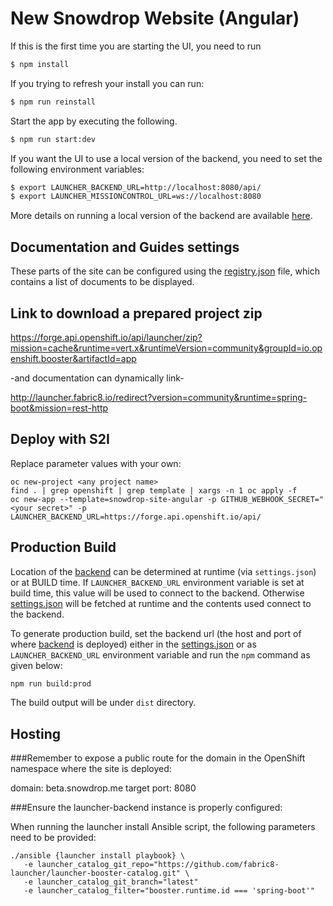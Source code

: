 New Snowdrop Website (Angular)
==============================

If this is the first time you are starting the UI, you need to run

```bash
$ npm install
```

If you trying to refresh your install you can run:

```bash
$ npm run reinstall
```

Start the app by executing the following.

```bash
$ npm run start:dev
```

If you want the UI to use a local version of the backend, you need to set the following environment variables:

```bash   
$ export LAUNCHER_BACKEND_URL=http://localhost:8080/api/
$ export LAUNCHER_MISSIONCONTROL_URL=ws://localhost:8080
```

More details on running a local version of the backend are available [here][2].

## Documentation and Guides settings

These parts of the site can be configured using the [registry.json][3] file, which contains a list of documents to be displayed.

## Link to download a prepared project zip

https://forge.api.openshift.io/api/launcher/zip?mission=cache&runtime=vert.x&runtimeVersion=community&groupId=io.openshift.booster&artifactId=app

-and documentation can dynamically link-

http://launcher.fabric8.io/redirect?version=community&runtime=spring-boot&mission=rest-http

## Deploy with S2I

Replace parameter values with your own:

```
oc new-project <any project name>
find . | grep openshift | grep template | xargs -n 1 oc apply -f
oc new-app --template=snowdrop-site-angular -p GITHUB_WEBHOOK_SECRET="<your secret>" -p LAUNCHER_BACKEND_URL=https://forge.api.openshift.io/api/
```

## Production Build

Location of the [backend][2] can be determined at runtime (via `settings.json`) or at BUILD time.
If `LAUNCHER_BACKEND_URL` environment variable is set at build time, this value will be used to connect to the backend.
Otherwise [settings.json][1] will be fetched at runtime and the contents used connect to the backend.

To generate production build, set the backend url (the host and port of where
[backend][2] is deployed) either in the [settings.json][1] or as `LAUNCHER_BACKEND_URL` environment variable
and run the `npm` command as given below:

```bash
npm run build:prod
```

The build output will be under `dist` directory.

[1]: https://github.com/snowdrop/snowdrop-site-angular/blob/master/src/assets/settings.json
[2]: https://github.com/fabric8-launcher/launcher-backend
[3]: https://github.com/snowdrop/snowdrop-site-angular/blob/master/src/assets/registry.json

## Hosting

###Remember to expose a public route for the domain in the OpenShift namespace where the site is deployed:

domain: beta.snowdrop.me
target port: 8080

###Ensure the launcher-backend instance is properly configured:

When running the launcher install Ansible script, the following parameters need to be provided:

```
./ansible {launcher install playbook} \
   -e launcher_catalog_git_repo="https://github.com/fabric8-launcher/launcher-booster-catalog.git" \
   -e launcher_catalog_git_branch="latest"
   -e launcher_catalog_filter="booster.runtime.id === 'spring-boot'"
```
